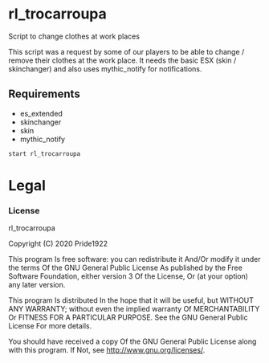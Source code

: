 # rl_trocarroupa
Script to change clothes at work places

This script was a request by some of our players to be able to change / remove their clothes at the work place. It needs the basic ESX (skin / skinchanger) and also uses mythic_notify for notifications.



## Requirements
- es_extended
- skinchanger
- skin 
- mythic_notify

```
start rl_trocarroupa
```

# Legal
### License
rl_trocarroupa

Copyright (C) 2020 Pride1922

This program Is free software: you can redistribute it And/Or modify it under the terms Of the GNU General Public License As published by the Free Software Foundation, either version 3 Of the License, Or (at your option) any later version.

This program Is distributed In the hope that it will be useful, but WITHOUT ANY WARRANTY; without even the implied warranty Of MERCHANTABILITY Or FITNESS FOR A PARTICULAR PURPOSE. See the GNU General Public License For more details.

You should have received a copy Of the GNU General Public License along with this program. If Not, see http://www.gnu.org/licenses/.
